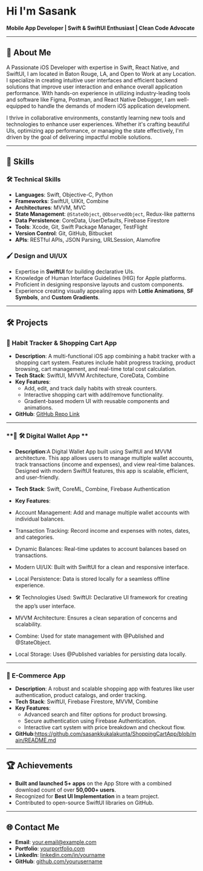 # Hi I'm Sasank

**Mobile App Developer | Swift & SwiftUI Enthusiast | Clean Code Advocate**

---

## 👋 About Me

A Passionate iOS Developer with expertise in Swift, React Native, and SwiftUI, I am located in Baton Rouge, LA, and Open to Work at any Location. I specialize in creating intuitive user interfaces and efficient backend solutions that improve user interaction and enhance overall application performance. With hands-on experience in utilizing industry-leading tools and software like Figma, Postman, and React Native Debugger, I am well-equipped to handle the demands of modern iOS application development.

I thrive in collaborative environments, constantly learning new tools and technologies to enhance user experiences. Whether it's crafting beautiful UIs, optimizing app performance, or managing the state effectively, I'm driven by the goal of delivering impactful mobile solutions.

---

## 💼 Skills

### 🛠️ Technical Skills
- **Languages**: Swift, Objective-C, Python
- **Frameworks**: SwiftUI, UIKit, Combine
- **Architectures**: MVVM, MVC
- **State Management**: `@StateObject`, `@ObservedObject`, Redux-like patterns
- **Data Persistence**: CoreData, UserDefaults, Firebase Firestore
- **Tools**: Xcode, Git, Swift Package Manager, TestFlight
- **Version Control**: Git, GitHub, Bitbucket
- **APIs**: RESTful APIs, JSON Parsing, URLSession, Alamofire

### 🖌️ Design and UI/UX
- Expertise in **SwiftUI** for building declarative UIs.
- Knowledge of Human Interface Guidelines (HIG) for Apple platforms.
- Proficient in designing responsive layouts and custom components.
- Experience creating visually appealing apps with **Lottie Animations**, **SF Symbols**, and **Custom Gradients**.

---

## 🛠️ Projects

### **📱 Habit Tracker & Shopping Cart App**
- **Description**: A multi-functional iOS app combining a habit tracker with a shopping cart system. Features include habit progress tracking, product browsing, cart management, and real-time total cost calculation.
- **Tech Stack**: SwiftUI, MVVM Architecture, CoreData, Combine
- **Key Features**:
  - Add, edit, and track daily habits with streak counters.
  - Interactive shopping cart with add/remove functionality.
  - Gradient-based modern UI with reusable components and animations.
- **GitHub**: [GitHub Repo Link](#)

---

### **🌟 🛠️ Digital Wallet App **
- **Description**:A Digital Wallet App built using SwiftUI and MVVM architecture. This app allows users to manage multiple wallet accounts, track transactions (income and expenses), and view real-time balances. Designed with modern SwiftUI features, this app is scalable, efficient, and user-friendly.
- **Tech Stack**: Swift, CoreML, Combine, Firebase Authentication
- **Key Features**:
- Account Management: Add and manage multiple wallet accounts with individual balances.

- Transaction Tracking: Record income and expenses with notes, dates, and categories.

- Dynamic Balances: Real-time updates to account balances based on transactions.

- Modern UI/UX: Built with SwiftUI for a clean and responsive interface.

- Local Persistence: Data is stored locally for a seamless offline experience.

- 🛠️ Technologies Used: SwiftUI: Declarative UI framework for creating the app’s user interface.

- MVVM Architecture: Ensures a clean separation of concerns and scalability.

- Combine: Used for state management with @Published and @StateObject.

- Local Storage: Uses @Published variables for persisting data locally.

---

### **🛒 E-Commerce App**
- **Description**: A robust and scalable shopping app with features like user authentication, product catalogs, and order tracking.
- **Tech Stack**: SwiftUI, Firebase Firestore, MVVM, Combine
- **Key Features**:
  - Advanced search and filter options for product browsing.
  - Secure authentication using Firebase Authentication.
  - Interactive cart system with price breakdown and checkout flow.
- **GitHub**:https://github.com/sasankkukalakunta/ShoppingCartApp/blob/main/README.md
---

## 🏆 Achievements
- **Built and launched 5+ apps** on the App Store with a combined download count of over **50,000+ users**.
- Recognized for **Best UI Implementation** in a team project.
- Contributed to open-source SwiftUI libraries on GitHub.

---

## 🌐 Contact Me

- **Email**: your.email@example.com
- **Portfolio**: [yourportfolio.com](https://yourportfolio.com)
- **LinkedIn**: [linkedin.com/in/yourname](https://linkedin.com/in/yourname)
- **GitHub**: [github.com/yourusername](https://github.com/yourusername)
